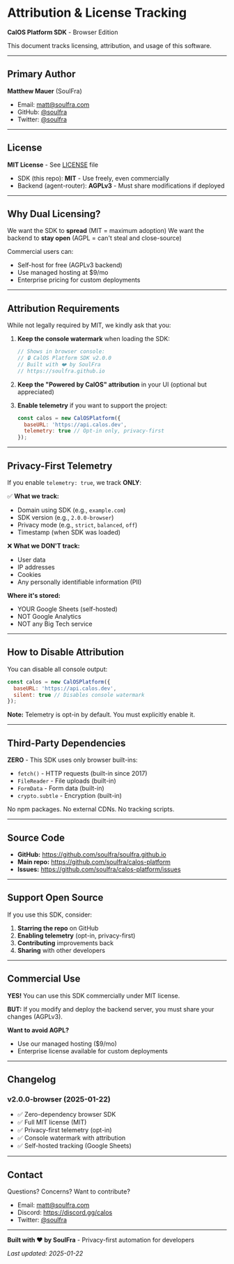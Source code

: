 # Attribution & License Tracking

**CalOS Platform SDK** - Browser Edition

This document tracks licensing, attribution, and usage of this software.

---

## Primary Author

**Matthew Mauer** (SoulFra)
- Email: matt@soulfra.com
- GitHub: [@soulfra](https://github.com/soulfra)
- Twitter: [@soulfra](https://twitter.com/soulfra)

---

## License

**MIT License** - See [LICENSE](./LICENSE) file

- SDK (this repo): **MIT** - Use freely, even commercially
- Backend (agent-router): **AGPLv3** - Must share modifications if deployed

---

## Why Dual Licensing?

We want the SDK to **spread** (MIT = maximum adoption)
We want the backend to **stay open** (AGPL = can't steal and close-source)

Commercial users can:
- Self-host for free (AGPLv3 backend)
- Use managed hosting at $9/mo
- Enterprise pricing for custom deployments

---

## Attribution Requirements

While not legally required by MIT, we kindly ask that you:

1. **Keep the console watermark** when loading the SDK:
   ```javascript
   // Shows in browser console:
   // 🔒 CalOS Platform SDK v2.0.0
   // Built with ❤️ by SoulFra
   // https://soulfra.github.io
   ```

2. **Keep the "Powered by CalOS" attribution** in your UI (optional but appreciated)

3. **Enable telemetry** if you want to support the project:
   ```javascript
   const calos = new CalOSPlatform({
     baseURL: 'https://api.calos.dev',
     telemetry: true // Opt-in only, privacy-first
   });
   ```

---

## Privacy-First Telemetry

If you enable `telemetry: true`, we track **ONLY**:

✅ **What we track:**
- Domain using SDK (e.g., `example.com`)
- SDK version (e.g., `2.0.0-browser`)
- Privacy mode (e.g., `strict`, `balanced`, `off`)
- Timestamp (when SDK was loaded)

❌ **What we DON'T track:**
- User data
- IP addresses
- Cookies
- Any personally identifiable information (PII)

**Where it's stored:**
- YOUR Google Sheets (self-hosted)
- NOT Google Analytics
- NOT any Big Tech service

---

## How to Disable Attribution

You can disable all console output:

```javascript
const calos = new CalOSPlatform({
  baseURL: 'https://api.calos.dev',
  silent: true // Disables console watermark
});
```

**Note:** Telemetry is opt-in by default. You must explicitly enable it.

---

## Third-Party Dependencies

**ZERO** - This SDK uses only browser built-ins:

- `fetch()` - HTTP requests (built-in since 2017)
- `FileReader` - File uploads (built-in)
- `FormData` - Form data (built-in)
- `crypto.subtle` - Encryption (built-in)

No npm packages. No external CDNs. No tracking scripts.

---

## Source Code

- **GitHub:** https://github.com/soulfra/soulfra.github.io
- **Main repo:** https://github.com/soulfra/calos-platform
- **Issues:** https://github.com/soulfra/calos-platform/issues

---

## Support Open Source

If you use this SDK, consider:

1. **Starring the repo** on GitHub
2. **Enabling telemetry** (opt-in, privacy-first)
3. **Contributing** improvements back
4. **Sharing** with other developers

---

## Commercial Use

**YES!** You can use this SDK commercially under MIT license.

**BUT:** If you modify and deploy the backend server, you must share your changes (AGPLv3).

**Want to avoid AGPL?**
- Use our managed hosting ($9/mo)
- Enterprise license available for custom deployments

---

## Changelog

### v2.0.0-browser (2025-01-22)
- ✅ Zero-dependency browser SDK
- ✅ Full MIT license (MIT)
- ✅ Privacy-first telemetry (opt-in)
- ✅ Console watermark with attribution
- ✅ Self-hosted tracking (Google Sheets)

---

## Contact

Questions? Concerns? Want to contribute?

- Email: matt@soulfra.com
- Discord: https://discord.gg/calos
- Twitter: [@soulfra](https://twitter.com/soulfra)

---

**Built with ❤️ by SoulFra** - Privacy-first automation for developers

*Last updated: 2025-01-22*
